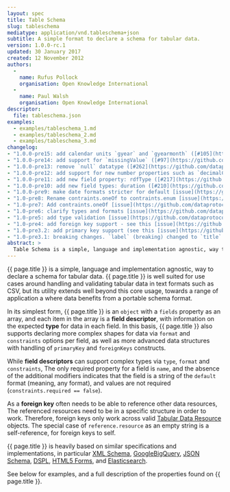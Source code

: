 ```yaml
---
layout: spec
title: Table Schema
slug: tableschema
mediatype: application/vnd.tableschema+json
subtitle: A simple format to declare a schema for tabular data.
version: 1.0.0-rc.1
updated: 30 January 2017
created: 12 November 2012
authors:
  -
    name: Rufus Pollock
    organisation: Open Knowledge International
  -
    name: Paul Walsh
    organisation: Open Knowledge International
descriptor:
  file: tableschema.json
examples:
  - examples/tableschema_1.md
  - examples/tableschema_2.md
  - examples/tableschema_3.md
changelog:
- "1.0.0-pre15: add calendar units `gyear` and `gyearmonth` ([#105](https://github.com/dataprotocols/dataprotocols/issues/105)), tweak pattern support for date/time types [#260](https://github.com/frictionlessdata/specs/issues/260)"
- "1.0.0-pre14: add support for `missingValue` ([#97](https://github.com/dataprotocols/dataprotocols/issues/97))"
- "1.0.0-pre13: remove `null` datatype ([#262](https://github.com/dataprotocols/dataprotocols/issues/262))"
- "1.0.0-pre12: add support for new number properties such as `decimalChar`([#246](https://github.com/dataprotocols/dataprotocols/issues/246))"
- "1.0.0-pre11: add new field property: rdfType ([#217](https://github.com/dataprotocols/dataprotocols/issues/217))"
- "1.0.0-pre10: add new field types: duration ([#210](https://github.com/dataprotocols/dataprotocols/issues/210))"
- "1.0.0-pre9: make date formats stricter for default [issue](https://github.com/dataprotocols/dataprotocols/issues/104). Define value of fmt:PATTERN for dates [issue](https://github.com/dataprotocols/dataprotocols/issues/200)"
- "1.0-pre8: Rename contraints.oneOf to contraints.enum [issue](https://github.com/dataprotocols/dataprotocols/issues/191)"
- "1.0-pre7: Add contraints.oneOf [issue](https://github.com/dataprotocols/dataprotocols/issues/175)"
- "1.0-pre6: clarify types and formats [issue](https://github.com/dataprotocols/dataprotocols/issues/159)"
- "1.0-pre5: add type validation [issue](https://github.com/dataprotocols/dataprotocols/issues/95)"
- "1.0-pre4: add foreign key support - see this [issue](https://github.com/dataprotocols/dataprotocols/issues/23)"
- "1.0-pre3.2: add primary key support (see this [issue](https://github.com/dataprotocols/dataprotocols/issues/21))"
- "1.0-pre3.1: breaking changes. `label` (breaking) changed to `title` - see [Closer alignment with JSON Schema](https://github.com/dataprotocols/dataprotocols/issues/46). `id` changed to `name` (with slight alteration in semantics - i.e. SHOULD be unique but no longer MUST be unique)"
abstract: >
  Table Schema is a simple, language and implementation agnostic, way to declare a schema for tabular data. The Table Schema specification has been designed to be expressible in JSON.
---
```


{{ page.title }} is a simple, language and implementation agnostic, way to declare a schema for tabular data. {{ page.title }} is well suited for use cases around handling and validating tabular data in text formats such as CSV, but its utility extends well beyond this core usage, towards a range of application a where data benefits from a portable schema format.

In its simplest form, {{ page.title }} is an `object` with a `fields` property as an array, and each item in the array is a **field descriptor**, with information on the expected **type** for data in each field. In this basis, {{ page.title }} also supports declaring more complex shapes for data via `format` and `constraints` options per field, as well as more advanced data structures with handling of `primaryKey` and `foreignKeys` constructs.

While **field descriptors** can support complex types via `type`, `format` and `constraints`, The only required property for a field is `name`, and the absence of the additional modifiers indicates that the field is a string of the `default` format (meaning, any format), and values are not required (`constraints.required == false`).

As a **foreign key** often needs to be able to reference other data resources, The referenced resources need to be in a specific structure in order to work. Therefore, foreign keys only work across valid [Tabular Data Resource](/tablar-dataresource/) objects. The special case of `reference.resource` as an empty string is a self-reference, for foreign keys to self.

{{ page.title }} is heavily based on similar specifications and implementations, in particular [XML Schema](http://www.w3.org/TR/xmlschema-2/#built-in-primitive-datatypes), [GoogleBigQuery](https://developers.google.com/bigquery/docs/import#jsonformat), [JSON Schema](http://json-schema.org), [DSPL](https://developers.google.com/public-data/docs/schema/dspl18), [HTML5 Forms](http://www.whatwg.org/specs/web-apps/current-work/#attr-input-type), and [Elasticsearch](http://www.elasticsearch.org/guide/reference/mapping/).

See below for examples, and a full description of the properties found on {{ page.title }}.
